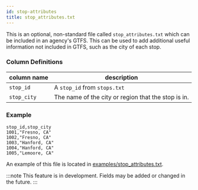 ```yaml
---
id: stop-attributes
title: stop_attributes.txt
---
```


This is an optional, non-standard file called `stop_attributes.txt` which can be included in an agency's GTFS. This can be used to add additional useful information not included in GTFS, such as the city of each stop.

### Column Definitions

| column name | description |
| ----------- | ----------- |
| `stop_id` | A `stop_id` from `stops.txt` |
| `stop_city` | The name of the city or region that the stop is in. |

### Example

```csv
stop_id,stop_city
1001,"Fresno, CA"
1002,"Fresno, CA"
1003,"Hanford, CA"
1004,"Hanford, CA"
1005,"Lemoore, CA"
```

An example of this file is located in [examples/stop_attributes.txt](https://github.com/BlinkTagInc/gtfs-to-html/blob/master/examples/stop_attributes.txt). 

:::note
This feature is in development. Fields may be added or changed in the future.
:::
